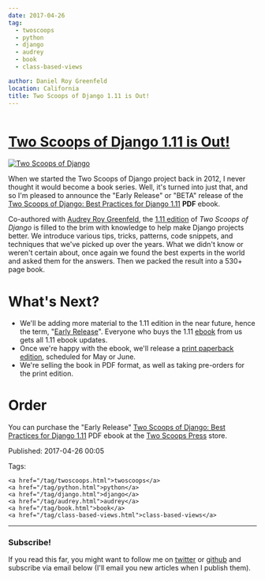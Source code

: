 ```yaml
---
date: 2017-04-26
tag:
  - twoscoops
  - python
  - django
  - audrey
  - book
  - class-based-views

author: Daniel Roy Greenfeld
location: California
title: Two Scoops of Django 1.11 is Out!
---
```


<div class="twelve wide column">
  <h1 class="ui block header">
    <div class="content">
      <a href="/two-scoops-of-django-1-11.html"
        >Two Scoops of Django 1.11 is Out!</a
      >
    </div>
  </h1>
  <p>
    <a
      href="http://twoscoopspress.org/products/two-scoops-of-django-1-11"
      target="_blank"
      ><img
        alt="Two Scoops of Django"
        src="https://cdn.shopify.com/s/files/1/0304/6901/files/tsd-111-alpha-470x235.jpg?2934688328290951771"
    /></a>
  </p>
  <p>
    When we started the Two Scoops of Django project back in 2012, I never
    thought it would become a book series. Well, it's turned into just that, and
    so I'm pleased to announce the "Early Release" or "BETA" release of the
    <a
      href="http://twoscoopspress.com/products/two-scoops-of-django-1-11"
      target="_blank"
      >Two Scoops of Django: Best Practices for Django 1.11</a
    >
    <strong>PDF</strong> ebook.
  </p>
  <p>
    Co-authored with
    <a href="https://twitter.com/audreyr" target="_blank"
      >Audrey Roy Greenfeld</a
    >, the
    <a
      href="http://twoscoopspress.com/products/two-scoops-of-django-1-11"
      target="_blank"
      >1.11 edition</a
    >
    of <em>Two Scoops of Django</em> is filled to the brim with knowledge to
    help make Django projects better. We introduce various tips, tricks,
    patterns, code snippets, and techniques that we've picked up over the years.
    What we didn't know or weren't certain about, once again we found the best
    experts in the world and asked them for the answers. Then we packed the
    result into a 530+ page book.
  </p>
  <h1 id="whats-next">What's Next?</h1>
  <ul>
    <li>
      We'll be adding more material to the 1.11 edition in the near future,
      hence the term, "<a
        href="http://twoscoopspress.com/pages/two-scoops-of-django-1-11-faq#what-does-early-release-mean"
        target="_blank"
        >Early Release</a
      >". Everyone who buys the 1.11
      <a
        href="http://twoscoopspress.com/products/two-scoops-of-django-1-11"
        target="_blank"
        >ebook</a
      >
      from us gets all 1.11 ebook updates.
    </li>
    <li>
      Once we're happy with the ebook, we'll release a
      <a
        href="http://twoscoopspress.com/pages/two-scoops-of-django-1-11-faq#what-formats"
        target="_blank"
        >print paperback edition</a
      >, scheduled for May or June.
    </li>
    <li>
      We're selling the book in PDF format, as well as taking pre-orders for the
      print edition.
    </li>
  </ul>
  <h1 id="order">Order</h1>
  <p>
    You can purchase the "Early Release"
    <a
      href="http://twoscoopspress.com/products/two-scoops-of-django-1-11"
      target="_blank"
      >Two Scoops of Django: Best Practices for Django 1.11</a
    >
    PDF ebook at the
    <a
      href="http://twoscoopspress.com/products/two-scoops-of-django-1-11"
      target="_blank"
      >Two Scoops Press</a
    >
    store.
  </p>
  <p>Published: 2017-04-26 00:05</p>
  <p>
    Tags:

    <a href="/tag/twoscoops.html">twoscoops</a>
    <a href="/tag/python.html">python</a>
    <a href="/tag/django.html">django</a>
    <a href="/tag/audrey.html">audrey</a>
    <a href="/tag/book.html">book</a>
    <a href="/tag/class-based-views.html">class-based-views</a>
  </p>
  <hr />
  <h3 class="ui header">Subscribe!</h3>
  <p>
    If you read this far, you might want to follow me on
    <a href="https://twitter.com/pydanny">twitter</a> or
    <a href="https://github.com/pydanny">github</a> and subscribe via email
    below (I'll email you new articles when I publish them).
  </p>
   
</div>
